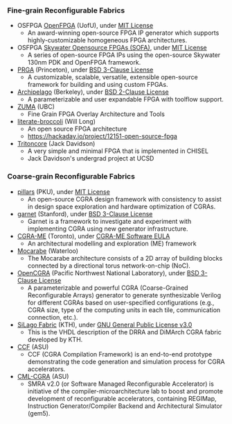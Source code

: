 ### Fine-grain Reconfigurable Fabrics
 - OSFPGA [OpenFPGA](https://github.com/lnis-uofu/OpenFPGA) (UofU), under [MIT License](https://github.com/lnis-uofu/OpenFPGA/blob/master/LICENSE)
   - An award-winning open-source FPGA IP generator which supports highly-customizable homogeneous FPGA architectures.
 - OSFPGA [Skywater Opensource FPGAs (SOFA)](https://github.com/lnis-uofu/SOFA), under [MIT License](https://github.com/lnis-uofu/SOFA/blob/master/LICENSE)
   - A series of open-source FPGA IPs using the open-source Skywater 130nm PDK and OpenFPGA framework.
 - [PRGA](https://prga.readthedocs.io/en/latest/) (Princeton), under [BSD 3-Clause License](https://github.com/PrincetonUniversity/prga/blob/release/LICENSE)
   - A customizable, scalable, versatile, extensible open-source framework for building and using custom FPGAs.
 - [Archipelago](https://github.com/haojunliu/OpenFPGA) (Berkeley), under [BSD 2-Clause License](https://github.com/haojunliu/OpenFPGA/blob/master/LICENSE)
   - A parameterizable and user expandable FPGA with toolflow support.
 - [ZUMA](https://github.com/adbrant/zuma-fpga) (UBC)
   - Fine Grain FPGA Overlay Architecture and Tools
 - [literate-broccoli](https://github.com/ueliem/literate-broccoli) (Will Long)
   - An open source FPGA architecture
   - https://hackaday.io/project/12151-open-source-fpga
 - [Tritoncore](https://github.com/JackDavidson/OpenFPGACore-TritonCore) (Jack Davidson)
   - A very simple and minimal FPGA that is implemented in CHISEL
   - Jack Davidson's undergrad project at UCSD

### Coarse-grain Reconfigurable Fabrics
+ [pillars](https://github.com/pku-dasys/pillars) (PKU), under [MIT License](https://github.com/pku-dasys/pillars/blob/master/LICENSE)
  - An open-source CGRA design framework with consistency to assist in design space exploration and hardware optimization of CGRAs.
+ [garnet](https://github.com/StanfordAHA/garnet) (Stanford), under [BSD 3-Clause License](https://github.com/StanfordAHA/garnet/blob/master/LICENSE)
  - Garnet is a framework to investigate and experiment with implementing CGRA using new generator infrastructure.
+ [CGRA-ME](http://cgra-me.ece.utoronto.ca/) (Toronto), under [CGRA-ME Software EULA](https://cgra-me.ece.utoronto.ca/license/)
  - An architectural modelling and exploration (ME) framework
+ [Mocarabe](https://git.uwaterloo.ca/watcag-public/mocarabe) (Waterloo)
  - The Mocarabe architecture consists of a 2D array of building blocks connected by a directional torus network-on-chip (NoC).
+ [OpenCGRA](https://github.com/pnnl/OpenCGRA) (Pacific Northwest National Laboratory), under [BSD 3-Clause License](https://github.com/pnnl/OpenCGRA/blob/master/LICENSE)
  - A parameterizable and powerful CGRA (Coarse-Grained Reconfigurable Arrays) generator to generate synthesizable Verilog for different CGRAs based on user-specified configurations (e.g., CGRA size, type of the computing units in each tile, communication connection, etc.).
+ [SiLago Fabric](https://github.com/silagokth/fabric) (KTH), under [GNU General Public License v3.0](https://github.com/silagokth/fabric/blob/master/LICENSE.md)
  - This is the VHDL description of the DRRA and DiMArch CGRA fabric developed by KTH.
+ [CCF](https://github.com/cmlasu/ccf) (ASU)
  - CCF (CGRA Compilation Framework) is an end-to-end prototype demonstrating the code generation and simulation process for CGRA accelerators. 
+ [CML-CGRA](https://github.com/hoangt/cml-cgra) (ASU)
  - SMRA v2.0 (or Software Managed Reconfigurable Accelerator) is initiative of the compiler-microarchitecture lab to boost and promote development of reconfigurable accelerators, containing REGIMap, Instruction Generator/Compiler Backend and Architectural Simulator (gem5). 
